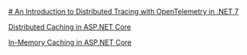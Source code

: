 [# An Introduction to Distributed Tracing with OpenTelemetry in .NET 7](https://www.codemag.com/Article/2301061/An-Introduction-to-Distributed-Tracing-with-OpenTelemetry-in-.NET-7)

[Distributed Caching in ASP.NET Core](https://code-maze.com/aspnetcore-distributed-caching/)

[In-Memory Caching in ASP.NET Core](https://code-maze.com/aspnetcore-in-memory-caching/)

